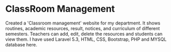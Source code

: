 # ClassRoom Management
<p>
  Created a 'Classroom management' website for my department. It shows routines, academic resources,
result, notices, and curriculum of different semesters. Teachers can add, edit, delete the resources and
students can view them. I have used Laravel 5.3, HTML, CSS, Bootstrap, PHP and MYSQL database
here.
</p>
